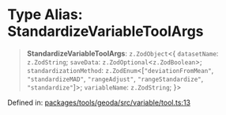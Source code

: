 # Type Alias: StandardizeVariableToolArgs

> **StandardizeVariableToolArgs**: `z.ZodObject`\<\{ `datasetName`: `z.ZodString`; `saveData`: `z.ZodOptional`\<`z.ZodBoolean`\>; `standardizationMethod`: `z.ZodEnum`\<\[`"deviationFromMean"`, `"standardizeMAD"`, `"rangeAdjust"`, `"rangeStandardize"`, `"standardize"`\]\>; `variableName`: `z.ZodString`; \}\>

Defined in: [packages/tools/geoda/src/variable/tool.ts:13](https://github.com/GeoDaCenter/openassistant/blob/bc4037be52d89829440fcc4aaa1010be73719d16/packages/tools/geoda/src/variable/tool.ts#L13)
